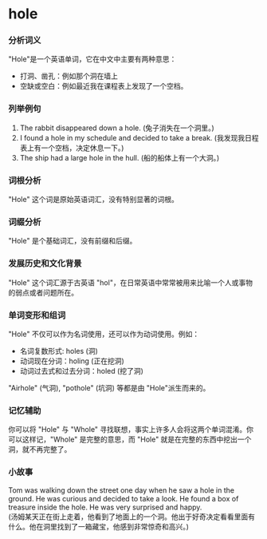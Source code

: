 # hole

### 分析词义

  

"Hole"是一个英语单词，它在中文中主要有两种意思：

  

*   打洞、凿孔：例如那个洞在墙上
*   空缺或空白：例如最近我在课程表上发现了一个空档。

  

### 列举例句

  

1.  The rabbit disappeared down a hole. (兔子消失在一个洞里。)
2.  I found a hole in my schedule and decided to take a break. (我发现我日程表上有一个空档，决定休息一下。)
3.  The ship had a large hole in the hull. (船的船体上有一个大洞。)

  

### 词根分析

  

"Hole" 这个词是原始英语词汇，没有特别显著的词根。

  

### 词缀分析

  

"Hole" 是个基础词汇，没有前缀和后缀。

  

### 发展历史和文化背景

  

"Hole" 这个词汇源于古英语 "hol"，在日常英语中常常被用来比喻一个人或事物的弱点或者问题所在。

  

### 单词变形和组词

  

"Hole" 不仅可以作为名词使用，还可以作为动词使用。例如：

  

*   名词复数形式: holes (洞)
*   动词现在分词：holing (正在挖洞)
*   动词过去式和过去分词：holed (挖了洞)

  

"Airhole" (气洞), "pothole" (坑洞) 等都是由 "Hole"派生而来的。

  

### 记忆辅助

  

你可以将 "Hole" 与 "Whole" 寻找联想，事实上许多人会将这两个单词混淆。你可以这样记，"Whole" 是完整的意思，而 "Hole" 就是在完整的东西中挖出一个洞，就不再完整了。

  

### 小故事

  

Tom was walking down the street one day when he saw a hole in the ground. He was curious and decided to take a look. He found a box of treasure inside the hole. He was very surprised and happy.  
(汤姆某天正在街上走着，他看到了地面上的一个洞。他出于好奇决定看看里面有什么。他在洞里找到了一箱藏宝，他感到非常惊奇和高兴。)
